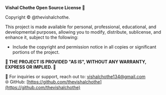 **Vishal Chothe Open Source License 🌟**

Copyright © @thevishalchothe.

This project is made available for personal, professional, educational, and
developmental purposes, allowing you to modify, distribute, sublicense, and 
enhance it, subject to the following:

- Include the copyright and permission notice in all copies or significant
  portions of the project.

**🚫 THE PROJECT IS PROVIDED "AS IS", WITHOUT ANY WARRANTY, EXPRESS OR IMPLIED. 🚫**


🔧 For inquiries or support, reach out to: vishalchothe134@gmail.com  
🌐 GitHub: [https://github.com/thevishalchothe](https://github.com/thevishalchothe)
